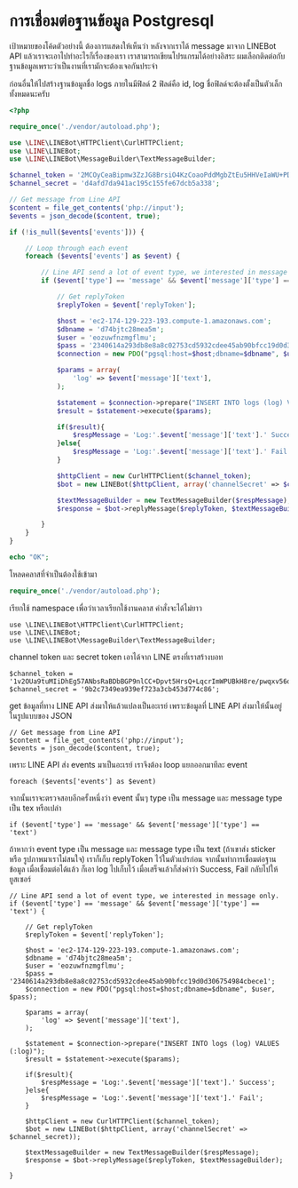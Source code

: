 # การเชื่อมต่อฐานข้อมูล Postgresql

เป้าหมายของโค้ดตัวอย่างนี้ ต้องการแสดงให้เห็นว่า หลังจากเราได้ message มาจาก LINEBot API แล้วเราจะเอาไปทำอะไรก็เรื่องของเรา เราสามารถเขียนโปรแกรมได้อย่างอิสระ ผมเลือกติดต่อกับฐานข้อมูลเพราะว่าเป็นงานที่เรามักจะต้องเจอกันประจำ

ก่อนอื่นให้ไปสร้างฐานข้อมูลชื่อ  logs ภายในมีฟิลด์ 2 ฟิลด์คือ id, log ชื่อฟิลด์จะต้องตั้งเป็นตัวเล็กทั้งหมดนะครับ

```php
<?php

require_once('./vendor/autoload.php');

use \LINE\LINEBot\HTTPClient\CurlHTTPClient;
use \LINE\LINEBot;
use \LINE\LINEBot\MessageBuilder\TextMessageBuilder;

$channel_token = '2MCOyCeaBipmw3ZzJG8BrsiO4KzCoaoPddMgbZtEu5HHVeIaWU+PDKcCZRJEY76zqxv56d15kZeMoU/vQ0zuzPFlbhFM7AhRMZwLrSkLdciLCuKUgV6aFrvAAuuG1mMWe7DCzfEW9FfHQhJR4F/m0AdB04t89/1O/w1cDnyilFU=';
$channel_secret = 'd4afd7da941ac195c155fe67dcb5a338';

// Get message from Line API
$content = file_get_contents('php://input');
$events = json_decode($content, true);

if (!is_null($events['events'])) {

    // Loop through each event
    foreach ($events['events'] as $event) {

        // Line API send a lot of event type, we interested in message only.
        if ($event['type'] == 'message' && $event['message']['type'] == 'text') {

            // Get replyToken
            $replyToken = $event['replyToken'];

            $host = 'ec2-174-129-223-193.compute-1.amazonaws.com';
            $dbname = 'd74bjtc28mea5m';
            $user = 'eozuwfnzmgflmu';
            $pass = '2340614a293db8e8a8c02753cd5932cdee45ab90bfcc19d0d306754984cbece1';
            $connection = new PDO("pgsql:host=$host;dbname=$dbname", $user, $pass);

            $params = array(
                'log' => $event['message']['text'],
            );

            $statement = $connection->prepare("INSERT INTO logs (log) VALUES (:log)");
            $result = $statement->execute($params);

            if($result){
                $respMessage = 'Log:'.$event['message']['text'].' Success';
            }else{
                $respMessage = 'Log:'.$event['message']['text'].' Fail';
            }

            $httpClient = new CurlHTTPClient($channel_token);
            $bot = new LINEBot($httpClient, array('channelSecret' => $channel_secret));

            $textMessageBuilder = new TextMessageBuilder($respMessage);
            $response = $bot->replyMessage($replyToken, $textMessageBuilder);

        }
    }
}

echo "OK";
```

โหลดคลาสที่จำเป็นต้องใช้เข้ามา

```php
require_once('./vendor/autoload.php');
```

เรียกใช้ namespace เพื่อว่าเวลาเรียกใช้งานคลาส คำสั่งจะได้ไม่ยาว

```
use \LINE\LINEBot\HTTPClient\CurlHTTPClient;
use \LINE\LINEBot;
use \LINE\LINEBot\MessageBuilder\TextMessageBuilder;
```

channel token และ secret token เอาได้จาก LINE ตรงที่เราสร้างบอท

```
$channel_token = '1v2OUa9tuMIiDhEg57ANbsRaBDbBGP9nlCC+Dpvt5HrsQ+LqcrImWPUBkH8re/pwqxv56d15kZeMoU/vQ0zuzPFlbhFM7AhRMZwLrSkLdcjbFurwXGOyHLt8MdgzLfAe7r0BsQV5cATlUanW3OgJewdB04t89/1O/w1cDnyilFU=';
$channel_secret = '9b2c7349ea939ef723a3cb453d774c86';
```

get ข้อมูลที่ทาง LINE API ส่งมาให้แล้วแปลงเป็นอะเรย์ เพราะข้อมูลที่ LINE API ส่งมาให้นั้นอยู่ในรูปแบบของ JSON

```
// Get message from Line API
$content = file_get_contents('php://input');
$events = json_decode($content, true);
```

เพราะ LINE API ส่ง events มาเป็นอะเรย์ เราจึงต้อง loop แยกออกมาทีละ event

```
foreach ($events['events'] as $event)
```

จากนั้นเราจะตรวจสอบอีกครั้งหนึ่งว่า event นั้นๆ type เป็น message และ message type เป็น tex หรือเปล่า

```
if ($event['type'] == 'message' && $event['message']['type'] == 'text')
```

ถ้าหากว่า event type เป็น message และ message type เป็น text \(ถ้าเขาส่ง sticker หรือ รูปภาพมาเราไม่สนใจ\) เราก็เก็บ replyToken ไว้ในตัวแปรก่อน จากนั้นทำการเชื่อมต่อฐานข้อมูล เมื่อเชื่อมต่อได้แล้ว ก็เอา log ไปเก็บไว้ เมื่อเสร็จแล้วก็ส่งคำว่า Success, Fail กลับไปให้ยูสเซอร์

```
// Line API send a lot of event type, we interested in message only.
if ($event['type'] == 'message' && $event['message']['type'] == 'text') {

    // Get replyToken
    $replyToken = $event['replyToken'];

    $host = 'ec2-174-129-223-193.compute-1.amazonaws.com';
    $dbname = 'd74bjtc28mea5m';
    $user = 'eozuwfnzmgflmu';
    $pass = '2340614a293db8e8a8c02753cd5932cdee45ab90bfcc19d0d306754984cbece1';
    $connection = new PDO("pgsql:host=$host;dbname=$dbname", $user, $pass);

    $params = array(
        'log' => $event['message']['text'],
    );

    $statement = $connection->prepare("INSERT INTO logs (log) VALUES (:log)");
    $result = $statement->execute($params);

    if($result){
        $respMessage = 'Log:'.$event['message']['text'].' Success';
    }else{
        $respMessage = 'Log:'.$event['message']['text'].' Fail';
    }

    $httpClient = new CurlHTTPClient($channel_token);
    $bot = new LINEBot($httpClient, array('channelSecret' => $channel_secret));

    $textMessageBuilder = new TextMessageBuilder($respMessage);
    $response = $bot->replyMessage($replyToken, $textMessageBuilder);

}
```









